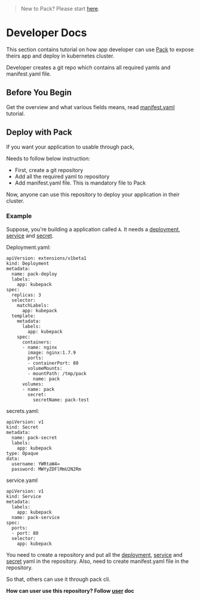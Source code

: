 > New to Pack? Please start [here](/docs/tutorials/README.md).

# Developer Docs

This section contains tutorial on how app developer can use [Pack](https://github.com/kubepack/pack) to expose 
theirs app and deploy in kubernetes cluster.

Developer creates a git repo which contains all required yamls and manifest.yaml file. 

## Before You Begin

Get the overview and what various fields means, read [manifest.yaml](/docs/tutorials/manifest.md) tutorial.


## Deploy with Pack

If you want your application to usable through pack, 

Needs to follow below instruction:

 - First, create a git repository
 - Add all the required yaml to repository
 - Add manifest.yaml file. This is mandatory file to Pack
 
Now, anyone can use this repository to deploy your application in their cluster.

### Example  

Suppose, you're building a application called `A`. It needs a [deployment](https://raw.githubusercontent.com/kubepack/pack/doc-init/docs/tutorials/deployment.yaml), [service](https://raw.githubusercontent.com/kubepack/pack/doc-init/docs/tutorials/service.yaml) and [secret](https://raw.githubusercontent.com/kubepack/pack/doc-init/docs/tutorials/secret.yaml).

Deployment.yaml:
```
apiVersion: extensions/v1beta1
kind: Deployment
metadata:
  name: pack-deploy
  labels:
    app: kubepack
spec:
  replicas: 3
  selector:
    matchLabels:
      app: kubepack
  template:
    metadata:
      labels:
        app: kubepack
    spec:
      containers:
      - name: nginx
        image: nginx:1.7.9
        ports:
        - containerPort: 80
        volumeMounts:
        - mountPath: /tmp/pack
          name: pack
      volumes:
      - name: pack
        secret:
          secretName: pack-test
```

secrets.yaml: 

```
apiVersion: v1
kind: Secret
metadata:
  name: pack-secret
  labels:
    app: kubepack
type: Opaque
data:
  username: YWRtaW4=
  password: MWYyZDFlMmU2N2Rm
```

service.yaml

```
apiVersion: v1
kind: Service
metadata:
  labels:
    app: kubepack
  name: pack-service
spec:
  ports:
  - port: 80
  selector:
    app: kubepack
```

You need to create a repository and put all the [deployment](https://raw.githubusercontent.com/kubepack/pack/doc-init/docs/tutorials/deployment.yaml), [service](https://raw.githubusercontent.com/kubepack/pack/doc-init/docs/tutorials/service.yaml) and [secret](https://raw.githubusercontent.com/kubepack/pack/doc-init/docs/tutorials/secret.yaml) yaml in the repository.
Also, need to create manifest.yaml file in the repository.

So that, others can use it through pack cli.

**How can user use this repository? Follow [user](/docs/tutorials/user-doc.md) doc**